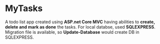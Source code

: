 # MyTasks
A todo list app created using **ASP.net Core MVC** having abilities to **create, delete and mark as done** the tasks.
For local databse, used **SQLEXPRESS**.
Migration file is available, so **Update-Database** would create DB in SQLEXPRESS.

